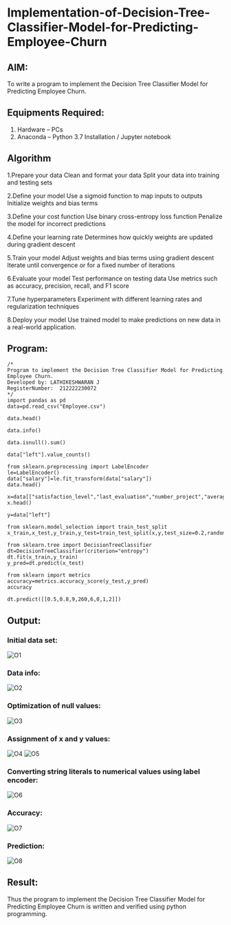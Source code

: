 # Implementation-of-Decision-Tree-Classifier-Model-for-Predicting-Employee-Churn

## AIM:
To write a program to implement the Decision Tree Classifier Model for Predicting Employee Churn.

## Equipments Required:
1. Hardware – PCs
2. Anaconda – Python 3.7 Installation / Jupyter notebook

## Algorithm
1.Prepare your data
Clean and format your data
Split your data into training and testing sets

2.Define your model
Use a sigmoid function to map inputs to outputs
Initialize weights and bias terms

3.Define your cost function
Use binary cross-entropy loss function
Penalize the model for incorrect predictions

4.Define your learning rate
Determines how quickly weights are updated during gradient descent

5.Train your model
Adjust weights and bias terms using gradient descent
Iterate until convergence or for a fixed number of iterations

6.Evaluate your model
Test performance on testing data
Use metrics such as accuracy, precision, recall, and F1 score

7.Tune hyperparameters
Experiment with different learning rates and regularization techniques

8.Deploy your model
Use trained model to make predictions on new data in a real-world application.

## Program:
```
/*
Program to implement the Decision Tree Classifier Model for Predicting Employee Churn.
Developed by: LATHIKESHWARAN J
RegisterNumber:  212222230072
*/
import pandas as pd
data=pd.read_csv("Employee.csv")

data.head()

data.info()

data.isnull().sum()

data["left"].value_counts()

from sklearn.preprocessing import LabelEncoder
le=LabelEncoder()
data["salary"]=le.fit_transform(data["salary"])
data.head()

x=data[["satisfaction_level","last_evaluation","number_project","average_montly_hours","time_spend_company","Work_accident","promotion_last_5years","salary"]]
x.head()

y=data["left"]

from sklearn.model_selection import train_test_split
x_train,x_test,y_train,y_test=train_test_split(x,y,test_size=0.2,random_state=100)

from sklearn.tree import DecisionTreeClassifier
dt=DecisionTreeClassifier(criterion="entropy")
dt.fit(x_train,y_train)
y_pred=dt.predict(x_test)

from sklearn import metrics
accuracy=metrics.accuracy_score(y_test,y_pred)
accuracy

dt.predict([[0.5,0.8,9,260,6,0,1,2]])
```

## Output:
### Initial data set:
![O1](https://github.com/LATHIKESHWARAN/Implementation-of-Decision-Tree-Classifier-Model-for-Predicting-Employee-Churn/assets/119393556/c5159af9-1a7f-4dec-bc75-dc6224080535)
### Data info:
![O2](https://github.com/LATHIKESHWARAN/Implementation-of-Decision-Tree-Classifier-Model-for-Predicting-Employee-Churn/assets/119393556/ee9d32ca-52ce-41ac-918d-b73f36dc7983)
### Optimization of null values:
![O3](https://github.com/LATHIKESHWARAN/Implementation-of-Decision-Tree-Classifier-Model-for-Predicting-Employee-Churn/assets/119393556/e8da66f6-c556-4682-ad6d-58d610377bb4)
### Assignment of x and y values:
![O4](https://github.com/LATHIKESHWARAN/Implementation-of-Decision-Tree-Classifier-Model-for-Predicting-Employee-Churn/assets/119393556/ef8abea2-028a-470e-888d-ba443b6a7e37)
![O5](https://github.com/LATHIKESHWARAN/Implementation-of-Decision-Tree-Classifier-Model-for-Predicting-Employee-Churn/assets/119393556/116a1b66-3f8c-41bc-b1b0-361cc8c648d7)
### Converting string literals to numerical values using label encoder:
![O6](https://github.com/LATHIKESHWARAN/Implementation-of-Decision-Tree-Classifier-Model-for-Predicting-Employee-Churn/assets/119393556/a3ddaaac-ec58-4db2-bec9-15877cd32822)
### Accuracy:
![O7](https://github.com/LATHIKESHWARAN/Implementation-of-Decision-Tree-Classifier-Model-for-Predicting-Employee-Churn/assets/119393556/991fd46f-8339-4115-a68a-779393aa03bb)
### Prediction:
![O8](https://github.com/LATHIKESHWARAN/Implementation-of-Decision-Tree-Classifier-Model-for-Predicting-Employee-Churn/assets/119393556/ab22a401-8fc6-44b7-9cd6-69e571755c27)




## Result:
Thus the program to implement the  Decision Tree Classifier Model for Predicting Employee Churn is written and verified using python programming.
